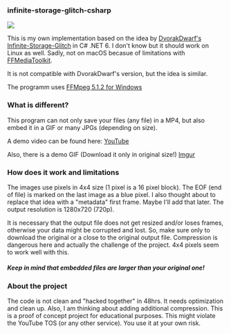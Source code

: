 ### infinite-storage-glitch-csharp

![](https://i.imgur.com/ZwUBg46.gif)

This is my own implementation based on the idea by [DvorakDwarf's Infinite-Storage-Glitch](https://github.com/DvorakDwarf/Infinite-Storage-Glitch) in C# .NET 6.
I don't know but it should work on Linux as well.
Sadly, not on macOS becasue of limitations with [FFMediaToolkit](https://github.com/radek-k/FFMediaToolkit).

It is not compatible with DvorakDwarf's version, but the idea is similar.

The programm uses [FFMpeg 5.1.2 for Windows](https://www.gyan.dev/ffmpeg/builds/packages/ffmpeg-5.1.2-full_build-shared.7z)

### What is different?

This program can not only save your files (any file) in a MP4, but also embed it in a GIF or many JPGs (depending on size).

A demo video can be found here: [YouTube](https://youtu.be/8UzyYN0uwlM)

Also, there is a demo GIF (Download it only in original size!) [Imgur](https://i.imgur.com/ZwUBg46.gif)

### How does it work and limitations

The images use pixels in 4x4 size (1 pixel is a 16 pixel block).
The EOF (end of file) is marked on the last image as a blue pixel. I also thought about to replace that idea with a "metadata" first frame. Maybe I'll add that later.
The output resolution is 1280x720 (720p).

It is necessary that the output file does not get resized and/or loses frames, otherwise your data might be corrupted and lost. So, make sure only to download the original or a close to the original output file. Compression is dangerous here and actually the challenge of the project. 4x4 pixels seem to work well with this.

##### Keep in mind that embedded files are larger than your original one!

### About the project

The code is not clean and "hacked together" in 48hrs.
It needs optimization and clean up.
Also, I am thinking about adding additional compression.
This is a proof of concept project for educational purposes. This might violate the YouTube TOS (or any other service).
You use it at your own risk.